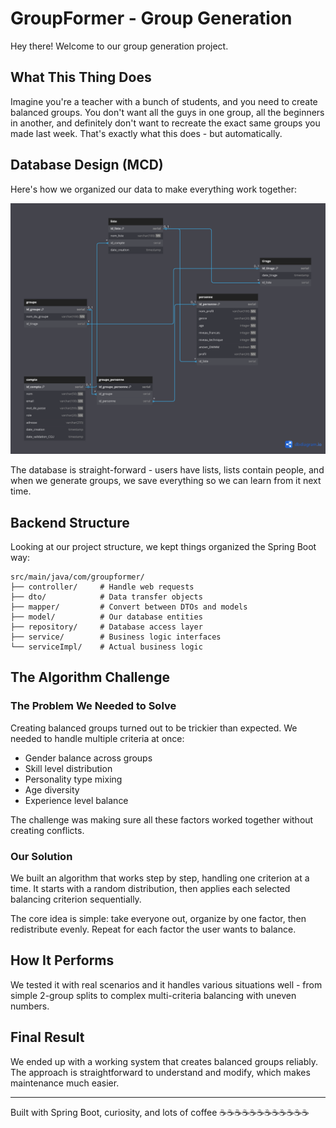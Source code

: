 # GroupFormer - Group Generation

Hey there! Welcome to our group generation project.

## What This Thing Does

Imagine you're a teacher with a bunch of students, and you need to create balanced groups. You don't want all the guys in one group, all the beginners in another, and definitely don't want to recreate the exact same groups you made last week. That's exactly what this does - but automatically.

##  **Database Design (MCD)**

Here's how we organized our data to make everything work together:

![Database Schema](/Screenshots/Group-generator.png)


The database is straight-forward - users have lists, lists contain people, and when we generate groups, we save everything so we can learn from it next time.

## **Backend Structure**

Looking at our project structure, we kept things organized the Spring Boot way:

```
src/main/java/com/groupformer/   
├── controller/     # Handle web requests  
├── dto/            # Data transfer objects
├── mapper/         # Convert between DTOs and models
├── model/          # Our database entities
├── repository/     # Database access layer
├── service/        # Business logic interfaces
└── serviceImpl/    # Actual business logic
```

## **The Algorithm Challenge**

### **The Problem We Needed to Solve**

Creating balanced groups turned out to be trickier than expected. We needed to handle multiple criteria at once:
- Gender balance across groups
- Skill level distribution
- Personality type mixing
- Age diversity
- Experience level balance

The challenge was making sure all these factors worked together without creating conflicts.

### **Our Solution**

We built an algorithm that works step by step, handling one criterion at a time. It starts with a random distribution, then applies each selected balancing criterion sequentially.

The core idea is simple: take everyone out, organize by one factor, then redistribute evenly. Repeat for each factor the user wants to balance.

## **How It Performs**

We tested it with real scenarios and it handles various situations well - from simple 2-group splits to complex multi-criteria balancing with uneven numbers.

## **Final Result**

We ended up with a working system that creates balanced groups reliably. The approach is straightforward to understand and modify, which makes maintenance much easier.

---

Built with Spring Boot, curiosity, and lots of coffee ☕☕☕☕☕☕☕☕☕☕☕☕
